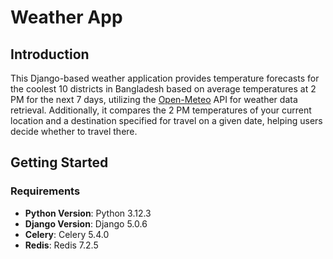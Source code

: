 # Weather App
## Introduction
This Django-based weather application provides temperature forecasts for the coolest 10 districts in Bangladesh based on average temperatures at 2 PM for the next 7 days, utilizing the [Open-Meteo](https://open-meteo.com/en/docs) API for weather data retrieval. Additionally, it compares the 2 PM temperatures of your current location and a destination specified for travel on a given date, helping users decide whether to travel there.
## Getting Started
### Requirements

- **Python Version**: Python 3.12.3 
- **Django Version**: Django 5.0.6 
- **Celery**: Celery 5.4.0
- **Redis**: Redis 7.2.5
